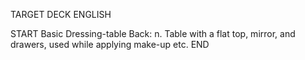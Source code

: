 TARGET DECK
ENGLISH

START
Basic
Dressing-table
Back: n. Table with a flat top, mirror, and drawers, used while applying make-up etc.
END
